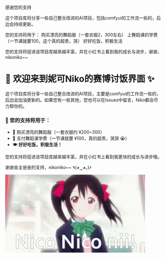 感谢您的支持


这个项目库将分享一些自己整合改进的AI项目，包括comfyui的工作流一些的，后边会持续更新。

您的支持将用于：
购买漂亮的舞蹈服（一套衣服2，300左右）
上舞蹈课的学费（一节课就要100，这个真的超贵，哭）
好好吃饭，积极生活

您的支持将促进该项目库越来越丰富，并在小红书上看到我的成长与进步，谢谢，nikoniko~~


# 🌟 欢迎来到妮可Niko的赛博讨饭界面 ✨

这个项目库将分享一些自己整合改进的AI项目，主要是comfyui的工作流一些的，后边会加油更新的。如果您有一些其他，您也可以在Issues中留言，Niko都会尽力帮你的。

### 💖 您的支持将用于：
- 👗 购买漂亮的舞蹈服（一套衣服约 ¥200~300）
- 💃 支付舞蹈课学费（一节课就要 ¥100，真的超贵，哭哭 😭）
- 🍽️ **好好吃饭，积极生活！**

您的支持将促进该项目库越来越丰富，并在小红书上看到我更块的成长与进步哦。

谢谢金主爸爸的支持，nikoniko~~ ٩(◕‿◕｡)۶

![img](https://github.com/NiKoNiKo-Nii/Thanks-for-your-support/blob/main/file/friday-nico.gif)
